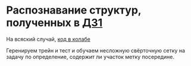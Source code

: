 # Распознавание структур, полученных в [ДЗ1](https://github.com/ShishckovA/hse21_H3F3A_ZDNA_human)

На всяский случай, [код в колабе](https://colab.research.google.com/drive/1YxHSEZcVo9SVCQGd-8l6GWvjfgF4Y7Mu?usp=sharing)

Геренируем трейн и тест и обучаем несложную свёрточную сетку на задачу по определение, содержит ли участок метку посередине.
